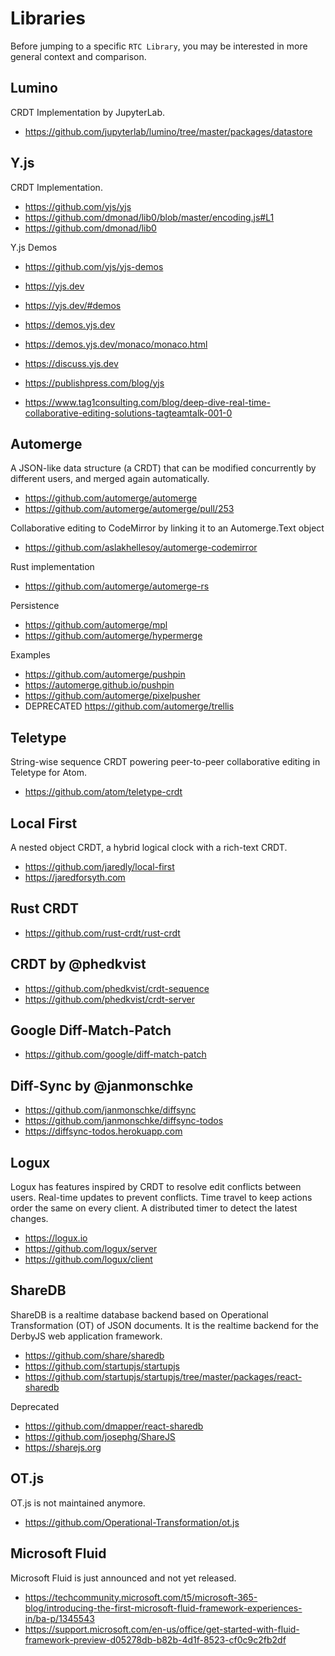 # Libraries

Before jumping to a specific `RTC Library`, you may be interested in more general context and comparison.

## Lumino

CRDT Implementation by JupyterLab.

- <https://github.com/jupyterlab/lumino/tree/master/packages/datastore>

## Y.js

CRDT Implementation.

- <https://github.com/yjs/yjs>
- <https://github.com/dmonad/lib0/blob/master/encoding.js#L1>
- <https://github.com/dmonad/lib0>

Y.js Demos

- <https://github.com/yjs/yjs-demos>
- <https://yjs.dev>
- <https://yjs.dev/#demos>
- <https://demos.yjs.dev>
- <https://demos.yjs.dev/monaco/monaco.html>

- <https://discuss.yjs.dev>

- <https://publishpress.com/blog/yjs>
- <https://www.tag1consulting.com/blog/deep-dive-real-time-collaborative-editing-solutions-tagteamtalk-001-0>

## Automerge

A JSON-like data structure (a CRDT) that can be modified concurrently by different users, and merged again automatically.

- <https://github.com/automerge/automerge>
- <https://github.com/automerge/automerge/pull/253>

Collaborative editing to CodeMirror by linking it to an Automerge.Text object

- <https://github.com/aslakhellesoy/automerge-codemirror>

Rust implementation

- <https://github.com/automerge/automerge-rs>

Persistence

- <https://github.com/automerge/mpl>
- <https://github.com/automerge/hypermerge>

Examples

- <https://github.com/automerge/pushpin>
- <https://automerge.github.io/pushpin>
- <https://github.com/automerge/pixelpusher>
- DEPRECATED <https://github.com/automerge/trellis>

## Teletype

String-wise sequence CRDT powering peer-to-peer collaborative editing in Teletype for Atom.

- <https://github.com/atom/teletype-crdt>

## Local First

A nested object CRDT, a hybrid logical clock with a rich-text CRDT.

- <https://github.com/jaredly/local-first>
- <https://jaredforsyth.com>

## Rust CRDT

- <https://github.com/rust-crdt/rust-crdt>

## CRDT by @phedkvist

- <https://github.com/phedkvist/crdt-sequence>
- <https://github.com/phedkvist/crdt-server>

## Google Diff-Match-Patch

- <https://github.com/google/diff-match-patch>

## Diff-Sync by @janmonschke

- <https://github.com/janmonschke/diffsync>
- <https://github.com/janmonschke/diffsync-todos>
- <https://diffsync-todos.herokuapp.com>

## Logux

Logux has features inspired by CRDT to resolve edit conflicts between users. Real-time updates to prevent conflicts. Time travel to keep actions order the same on every client. A distributed timer to detect the latest changes.

- <https://logux.io>
- <https://github.com/logux/server>
- <https://github.com/logux/client>

## ShareDB

ShareDB is a realtime database backend based on Operational Transformation (OT) of JSON documents. It is the realtime backend for the DerbyJS web application framework.

- <https://github.com/share/sharedb>
- <https://github.com/startupjs/startupjs>
- <https://github.com/startupjs/startupjs/tree/master/packages/react-sharedb>

Deprecated

- <https://github.com/dmapper/react-sharedb>
- <https://github.com/josephg/ShareJS>
- <https://sharejs.org>

## OT.js

OT.js is not maintained anymore.

- <https://github.com/Operational-Transformation/ot.js>

## Microsoft Fluid

Microsoft Fluid is just announced and not yet released.

- <https://techcommunity.microsoft.com/t5/microsoft-365-blog/introducing-the-first-microsoft-fluid-framework-experiences-in/ba-p/1345543>
- <https://support.microsoft.com/en-us/office/get-started-with-fluid-framework-preview-d05278db-b82b-4d1f-8523-cf0c9c2fb2df>
